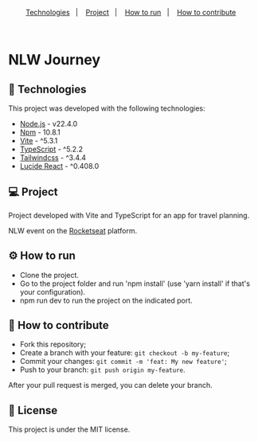 <p align="center">
  <a href="#-technologies">Technologies</a>&nbsp;&nbsp;&nbsp;|&nbsp;&nbsp;&nbsp;
  <a href="#-project">Project</a>&nbsp;&nbsp;&nbsp;|&nbsp;&nbsp;&nbsp;
  <a href="#-how-to-run">How to run</a>&nbsp;&nbsp;&nbsp;|&nbsp;&nbsp;&nbsp;
  <a href="#-how-to-contribute">How to contribute</a>&nbsp;&nbsp;&nbsp;
</p>

<br>

# NLW Journey

## 🚀 Technologies

This project was developed with the following technologies:

- [Node.js](https://nodejs.org/en/) - v22.4.0
- [Npm](https://www.npmjs.com/) - 10.8.1
- [Vite](https://vitejs.dev/guide/) - ^5.3.1
- [TypeScript](https://www.typescriptlang.org/) - ^5.2.2
- [Tailwindcss](https://tailwindcss.com/) - ^3.4.4
- [Lucide React](https://lucide.dev/guide/packages/lucide-react) - ^0.408.0

## 💻 Project

Project developed with Vite and TypeScript for an app for travel planning.

NLW event on the [Rocketseat](https://www.rocketseat.com.br/) platform.

## ⚙️ How to run

- Clone the project.
- Go to the project folder and run 'npm install' (use 'yarn install' if that's your configuration).
- npm run dev to run the project on the indicated port.

## 🤔 How to contribute

- Fork this repository;
- Create a branch with your feature: `git checkout -b my-feature`;
- Commit your changes: `git commit -m 'feat: My new feature'`;
- Push to your branch: `git push origin my-feature`.

After your pull request is merged, you can delete your branch.

## 📝 License

This project is under the MIT license.
